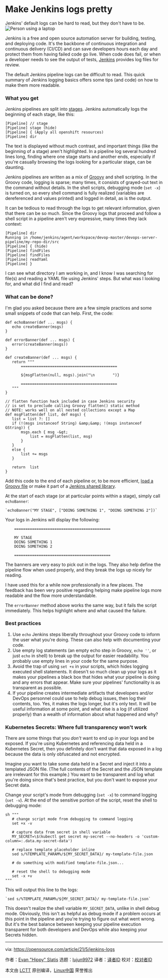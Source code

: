 [#]: subject: (Make Jenkins logs pretty)
[#]: via: (https://opensource.com/article/21/5/jenkins-logs)
[#]: author: (Evan "Hippy" Slatis https://opensource.com/users/hippyod)
[#]: collector: (lujun9972)
[#]: translator: ( )
[#]: reviewer: ( )
[#]: publisher: ( )
[#]: url: ( )

Make Jenkins logs pretty
======
Jenkins' default logs can be hard to read, but they don't have to be.
![Person using a laptop][1]

Jenkins is a free and open source automation server for building, testing, and deploying code. It's the backbone of continuous integration and continuous delivery (CI/CD) and can save developers hours each day and protect them from having failed code go live. When code does fail, or when a developer needs to see the output of tests, [Jenkins][2] provides log files for review.

The default Jenkins pipeline logs can be difficult to read. This quick summary of Jenkins logging basics offers some tips (and code) on how to make them more readable.

### What you get

Jenkins pipelines are split into [stages][3]. Jenkins automatically logs the beginning of each stage, like this:


```
[Pipeline] // stage
[Pipeline] stage (hide)
[Pipeline] { (Apply all openshift resources)
[Pipeline] dir
```

The text is displayed without much contrast, and important things (like the beginning of a stage) aren't highlighted. In a pipeline log several hundred lines long, finding where one stage starts and another ends, especially if you're casually browsing the logs looking for a particular stage, can be daunting.

Jenkins pipelines are written as a mix of [Groovy][4] and shell scripting. In the Groovy code, logging is sparse; many times, it consists of grayed-out text in the command without details. In the shell scripts, debugging mode (`set -x`) is turned on, so every shell command is fully realized (variables are dereferenced and values printed) and logged in detail, as is the output.

It can be tedious to read through the logs to get relevant information, given that there can be so much. Since the Groovy logs that proceed and follow a shell script in a pipeline aren't very expressive, many times they lack context:


```
[Pipeline] dir
Running in /home/jenkins/agent/workspace/devop-master/devops-server-pipeline/my-repo-dir/src
[Pipeline] { (hide)
[Pipeline] findFiles
[Pipeline] findFiles
[Pipeline] readYaml
[Pipeline] }
```

I can see what directory I am working in, and I know I was searching for file(s) and reading a YAML file using Jenkins' steps. But what was I looking for, and what did I find and read?

### What can be done?

I'm glad you asked because there are a few simple practices and some small snippets of code that can help. First, the code:


```
def echoBanner(def ... msgs) {
   echo createBanner(msgs)
}

def errorBanner(def ... msgs) {
   error(createBanner(msgs))
}

def createBanner(def ... msgs) {
   return """
       ===========================================

       ${msgFlatten(null, msgs).join("\n        ")}

       ===========================================
   """
}

// flatten function hack included in case Jenkins security
// is set to preclude calling Groovy flatten() static method
// NOTE: works well on all nested collections except a Map
def msgFlatten(def list, def msgs) {
   list = list ?: []
   if (!(msgs instanceof String) &amp;&amp; !(msgs instanceof GString)) {
       msgs.each { msg -&gt;
           list = msgFlatten(list, msg)
       }
   }
   else {
       list += msgs
   }

   return  list
}
```

Add this code to the end of each pipeline or, to be more efficient, [load a Groovy file][5] or make it part of a [Jenkins shared library][6].

At the start of each stage (or at particular points within a stage), simply call `echoBanner`:


```
`echoBanner("MY STAGE", ["DOING SOMETHING 1", "DOING SOMETHING 2"])`
```

Your logs in Jenkins will display the following:


```
    ===========================================

    MY STAGE
    DOING SOMETHING 1
    DOING SOMETHING 2

    ===========================================
```

The banners are very easy to pick out in the logs. They also help define the pipeline flow when used properly, and they break the logs up nicely for reading.

I have used this for a while now professionally in a few places. The feedback has been very positive regarding helping make pipeline logs more readable and the flow more understandable.

The `errorBanner` method above works the same way, but it fails the script immediately. This helps highlight where and what caused the failure.

### Best practices

  1. Use `echo` Jenkins steps liberally throughout your Groovy code to inform the user what you're doing. These can also help with documenting your code.
  2. Use empty log statements (an empty echo step in Groovy, `echo ''`, or just `echo` in shell) to break up the output for easier readability. You probably use empty lines in your code for the same purpose.
  3. Avoid the trap of using `set +x` in your scripts, which hides logging executed shell statements. It doesn't so much clean up your logs as it makes your pipelines a black box that hides what your pipeline is doing and any errors that appear. Make sure your pipelines' functionality is as transparent as possible.
  4. If your pipeline creates intermediate artifacts that developers and/or DevOps personnel could use to help debug issues, then log their contents, too. Yes, it makes the logs longer, but it's only text. It will be useful information at some point, and what else is a log (if utilized properly) than a wealth of information about what happened and why?



### Kubernetes Secrets: Where full transparency won't work

There are some things that you _don't_ want to end up in your logs and be exposed. If you're using Kubernetes and referencing data held in a Kubernetes Secret, then you definitely don't want that data exposed in a log because the data is only obfuscated and not encrypted.

Imagine you want to take some data held in a Secret and inject it into a templated JSON file. (The full contents of the Secret and the JSON template are irrelevant for this example.) You want to be transparent and log what you're doing since that's best practice, but you don't want to expose your Secret data.

Change your script's mode from debugging (`set -x`) to command logging (`set -v`). At the end of the sensitive portion of the script, reset the shell to debugging mode:


```
sh """
   # change script mode from debugging to command logging
   set +x -v

   # capture data from secret in shell variable
   MY_SECRET=\$(kubectl get secret my-secret --no-headers -o 'custom-column=:.data.my-secret-data')

   # replace template placeholder inline
   sed s/%TEMPLATE_PARAM%/${MY_SECRET_DATA}/ my-template-file.json

   # do something with modified template-file.json...

   # reset the shell to debugging mode
   set -x +v
"""
```

This will output this line to the logs:


```
`sed s/%TEMPLATE_PARAM%/${MY_SECRET_DATA}/ my-template-file.json`
```

This doesn't realize the shell variable `MY_SECRET_DATA`, unlike in shell debug mode. Obviously, this isn't as helpful as debug mode if a problem occurs at this point in the pipeline and you're trying to figure out what went wrong. But it's the best balance between keeping your pipeline execution transparent for both developers and DevOps while also keeping your Secrets hidden.

--------------------------------------------------------------------------------

via: https://opensource.com/article/21/5/jenkins-logs

作者：[Evan "Hippy" Slatis][a]
选题：[lujun9972][b]
译者：[译者ID](https://github.com/译者ID)
校对：[校对者ID](https://github.com/校对者ID)

本文由 [LCTT](https://github.com/LCTT/TranslateProject) 原创编译，[Linux中国](https://linux.cn/) 荣誉推出

[a]: https://opensource.com/users/hippyod
[b]: https://github.com/lujun9972
[1]: https://opensource.com/sites/default/files/styles/image-full-size/public/lead-images/laptop_screen_desk_work_chat_text.png?itok=UXqIDRDD (Person using a laptop)
[2]: https://www.jenkins.io/
[3]: https://www.jenkins.io/doc/book/pipeline/syntax/#stage
[4]: https://opensource.com/article/20/12/groovy
[5]: https://www.jenkins.io/doc/pipeline/steps/workflow-cps/#load-evaluate-a-groovy-source-file-into-the-pipeline-script
[6]: https://www.jenkins.io/doc/book/pipeline/shared-libraries/
